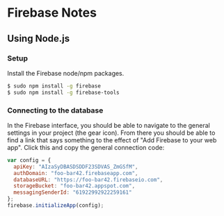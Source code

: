 # Firebase Notes

## Using Node.js 

### Setup

Install the Firebase node/npm packages.

```bash
$ sudo npm install -g firebase
$ sudo npm install -g firebase-tools
```

### Connecting to the database

In the Firebase interface, you should be able to navigate to the general settings in your project (the gear icon).  From there you should be able to find a link that says something to the effect of "Add Firebase to your web app".  Click this and copy the general connection code:

```javascript
var config = {
  apiKey: "AIzaSyDBASDSDDF23SDVAS_ZmGSfM",
  authDomain: "foo-bar42.firebaseapp.com",
  databaseURL: "https://foo-bar42.firebaseio.com",
  storageBucket: "foo-bar42.appspot.com",
  messagingSenderId: "61922992922259161"
};
firebase.initializeApp(config);
```
